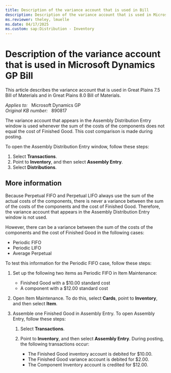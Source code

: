 ```yaml
---
title: Description of the variance account that is used in Bill
description: Description of the variance account that is used in Microsoft Dynamics GP Bill.
ms.reviewer: theley, lmuelle
ms.date: 04/17/2025
ms.custom: sap:Distribution - Inventory
---
```

# Description of the variance account that is used in Microsoft Dynamics GP Bill

This article describes the variance account that is used in Great Plains 7.5 Bill of Materials and in Great Plains 8.0 Bill of Materials.

_Applies to:_ &nbsp; Microsoft Dynamics GP  
_Original KB number:_ &nbsp; 890817

The variance account that appears in the Assembly Distribution Entry window is used whenever the sum of the costs of the components does not equal the cost of Finished Good. This cost comparison is made during posting.

To open the Assembly Distribution Entry window, follow these steps:

1. Select **Transactions**.
2. Point to **Inventory**, and then select **Assembly Entry**.
3. Select **Distributions**.

## More information

Because Perpetual FIFO and Perpetual LIFO always use the sum of the actual costs of the components, there is never a variance between the sum of the costs of the components and the cost of Finished Good. Therefore, the variance account that appears in the Assembly Distribution Entry window is not used.

However, there can be a variance between the sum of the costs of the components and the cost of Finished Good in the following cases:

- Periodic FIFO
- Periodic LIFO
- Average Perpetual

To test this information for the Periodic FIFO case, follow these steps:

1. Set up the following two items as Periodic FIFO in Item Maintenance:

   - Finished Good with a $10.00 standard cost
   - A component with a $12.00 standard cost
2. Open Item Maintenance. To do this, select **Cards**, point to **Inventory**, and then select **Item**.
3. Assemble one Finished Good in Assembly Entry. To open Assembly Entry, follow these steps:

   1. Select **Transactions**.

   2. Point to **Inventory**, and then select **Assembly Entry**. During posting, the following transactions occur:

      - The Finished Good inventory account is debited for $10.00.
      - The Finished Good variance account is debited for $2.00.
      - The Component Inventory account is credited for $12.00.
